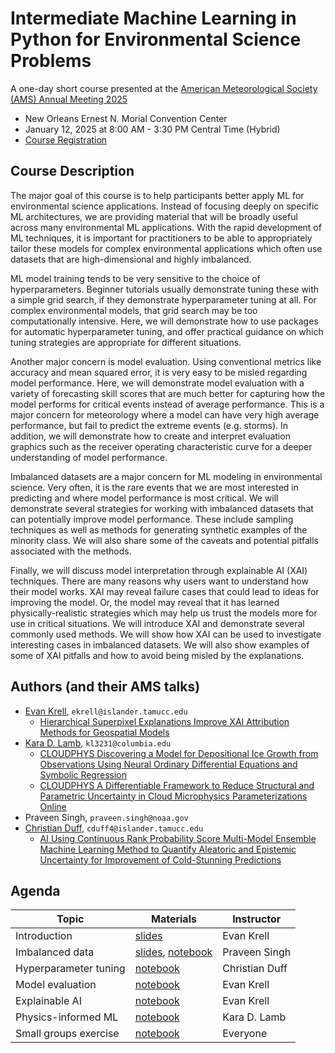 # Intermediate Machine Learning in Python for Environmental Science Problems

A one-day short course presented at the [American Meteorological Society (AMS) Annual Meeting 2025](https://annual.ametsoc.org/index.cfm/2025/)

- New Orleans Ernest N. Morial Convention Center
- January 12, 2025 at 8:00 AM - 3:30 PM Central Time (Hybrid)
- [Course Registration](https://www.ametsoc.org/index.cfm/ams/education-careers/careers/professional-development/short-courses/intermediate-machine-learning-in-python-for-environmental-science-problems-2025/)

## Course Description

The major goal of this course is to help participants better apply ML for environmental science applications. Instead of focusing deeply on specific ML architectures, we are providing material that will be broadly useful across many environmental ML applications. With the rapid development of ML techniques, it is important for practitioners to be able to appropriately tailor these models for complex environmental applications which often use datasets that are high-dimensional and highly imbalanced.

ML model training tends to be very sensitive to the choice of hyperparameters. Beginner tutorials usually demonstrate tuning these with a simple grid search, if they demonstrate hyperparameter tuning at all. For complex environmental models, that grid search may be too computationally intensive. Here, we will demonstrate how to use packages for automatic hyperparameter tuning, and offer practical guidance on which tuning strategies are appropriate for different situations.

Another major concern is model evaluation. Using conventional metrics like accuracy and mean squared error, it is very easy to be misled regarding model performance. Here, we will demonstrate model evaluation with a variety of forecasting skill scores that are much better for capturing how the model performs for critical events instead of average performance. This is a major concern for meteorology where a model can have very high average performance, but fail to predict the extreme events (e.g. storms). In addition, we will demonstrate how to create and interpret evaluation graphics such as the receiver operating characteristic curve for a deeper understanding of model performance.

Imbalanced datasets are a major concern for ML modeling in environmental science. Very often, it is the rare events that we are most interested in predicting and where model performance is most critical. We will demonstrate several strategies for working with imbalanced datasets that can potentially improve model performance. These include sampling techniques as well as methods for generating synthetic examples of the minority class. We will also share some of the caveats and potential pitfalls associated with the methods.

Finally, we will discuss model interpretation through explainable AI (XAI) techniques. There are many reasons why users want to understand how their model works. XAI may reveal failure cases that could lead to ideas for improving the model. Or, the model may reveal that it has learned physically-realistic strategies which may help us trust the models more for use in critical situations. We will introduce XAI and demonstrate several commonly used methods. We will show how XAI can be used to investigate interesting cases in imbalanced datasets. We will also show examples of some of XAI pitfalls and how to avoid being misled by the explanations.

## Authors (and their AMS talks)

- [Evan Krell](https://ekrell.github.io/), `ekrell@islander.tamucc.edu`
  - [Hierarchical Superpixel Explanations Improve XAI Attribution Methods for Geospatial Models ](https://ams.confex.com/ams/105ANNUAL/meetingapp.cgi/Paper/448846)
- [Kara D. Lamb](https://kdlamb.github.io/), `kl3231@columbia.edu`
  - [CLOUDPHYS Discovering a Model for Depositional Ice Growth from Observations Using Neural Ordinary Differential Equations and Symbolic Regression ](https://ams.confex.com/ams/105ANNUAL/meetingapp.cgi/Paper/457671)
  - [CLOUDPHYS A Differentiable Framework to Reduce Structural and Parametric Uncertainty in Cloud Microphysics Parameterizations Online ](https://ams.confex.com/ams/105ANNUAL/meetingapp.cgi/Paper/457779)
- Praveen Singh, `praveen.singh@noaa.gov`
- [Christian Duff](https://www.linkedin.com/in/christian-duff-898103211/), `cduff4@islander.tamucc.edu`
  - [AI Using Continuous Rank Probability Score Multi-Model Ensemble Machine Learning Method to Quantify Aleatoric and Epistemic Uncertainty for Improvement of Cold-Stunning Predictions ](https://ams.confex.com/ams/105ANNUAL/meetingapp.cgi/Paper/455246)

## Agenda

| **Topic**     |  **Materials**                                                     | **Instructor**  |
|---------------| -----------------------------------------------------|-----------------|
| Introduction |  [slides](AMSAI2025_Intro.pdf)                                | Evan Krell      |
| Imbalanced data | [slides](AMSAI2025_Imbalanced.pdf), [notebook](AMSAI2025_Imbalanced.ipynb)   | Praveen Singh   |
| Hyperparameter tuning | [notebook](AMSAI2025_HyperparameterTuning.ipynb)     | Christian Duff  | 
| Model evaluation | [notebook](AMSAI2025_Evaluation.ipynb)           | Evan Krell      |
| Explainable AI | [notebook](AMSAI2025_XAI.ipynb)                    | Evan Krell      | 
| Physics-informed ML | [notebook](AMSAI2025_physicsai.ipynb)         | Kara D. Lamb    | 
| Small groups exercise | [notebook](AMSAI2025_Exercise.ipynb)        | Everyone        | 

